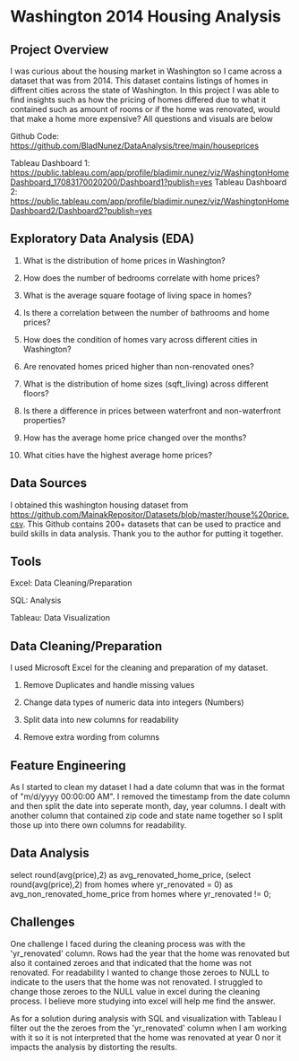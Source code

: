 # Washington 2014 Housing Analysis


## Project Overview
   I was curious about the housing market in Washington so I came across a dataset that was from 2014. This dataset contains listings of homes in diffrent cities across the state of Washington. In this project I was able to find insights such as how the pricing of homes differed due to what it contained such as amount of rooms or if the home was renovated, would that make a home more expensive? All questions and visuals are below

   Github Code: https://github.com/BladNunez/DataAnalysis/tree/main/houseprices
   
   Tableau Dashboard 1: https://public.tableau.com/app/profile/bladimir.nunez/viz/WashingtonHomeDashboard_17083170020200/Dashboard1?publish=yes
   Tableau Dashboard 2: https://public.tableau.com/app/profile/bladimir.nunez/viz/WashingtonHomeDashboard2/Dashboard2?publish=yes

## Exploratory Data Analysis (EDA)
   1. What is the distribution of home prices in Washington?

   2. How does the number of bedrooms correlate with home prices?

   3. What is the average square footage of living space in homes?

   4. Is there a correlation between the number of bathrooms and home prices?

   5. How does the condition of homes vary across different cities in Washington?

   6. Are renovated homes priced higher than non-renovated ones?

   7. What is the distribution of home sizes (sqft_living) across different floors?

   8. Is there a difference in prices between waterfront and non-waterfront properties?

   9. How has the average home price changed over the months?

   10. What cities have the highest average home prices?


## Data Sources
   I obtained this washington housing dataset from https://github.com/MainakRepositor/Datasets/blob/master/house%20price.csv.
   This Github contains 200+ datasets that can be used to practice and build skills in data analysis. Thank you to the author	 for putting it together.  

## Tools
   Excel: Data Cleaning/Preparation
   
   SQL: Analysis
   
   Tableau: Data Visualization

## Data Cleaning/Preparation
   I used Microsoft Excel for the cleaning and preparation of my dataset.

   1. Remove Duplicates and handle missing values
      
   2. Change data types of numeric data into integers (Numbers)
      
   3. Split data into new columns for readability
      
   4. Remove extra wording from columns 

## Feature Engineering
   As I started to clean my dataset I had a date column that was in the format of "m/d/yyyy 00:00:00 AM". 
   I removed the timestamp from the date column and then split the date into seperate month, day, year columns.
   I dealt with another column that contained zip code and state name together so I split those up into there own
   columns for readability. 

## Data Analysis
   select round(avg(price),2) as avg_renovated_home_price, (select round(avg(price),2) from homes
   where yr_renovated = 0) as avg_non_renovated_home_price from homes where yr_renovated != 0;


## Challenges

   One challenge I faced during the cleaning process was with the 'yr_renovated' column. Rows had the year that
   the home was renovated but also it contained zeroes and that indicated that the home was not renovated. For
   readability I wanted to change those zeroes to NULL to indicate to the users that the home was not renovated.
   I struggled to change those zeroes to the NULL value in excel during the cleaning process. I believe more
   studying into excel will help me find the answer.

   As for a solution during analysis with SQL and visualization with Tableau I filter out the the zeroes from the
   'yr_renovated' column when I am working with it so it is not interpreted that the home was renovated at year 0
   nor it impacts the analysis by distorting the results. 


